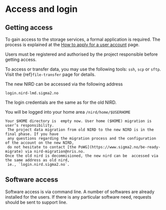 # Access and login


## Getting access

To gain access to the storage services, a formal application is required. The
process is explained at the
[How to apply for a user account](https://www.sigma2.no/how-apply-user-account)
page.

Users must be registered and authorised by the project responsible
before getting access.

To access or transfer data, you may use the following tools: `ssh`, `scp` or
`sftp`.  Visit the {ref}`file-transfer` page
for details.

The new NIRD can be accessed via the following address

```console
login.nird-lmd.sigma2.no
```

The login credentials are the same as for the old NIRD.

You will be logged into your home area `/nird/home/$USERHOME`


```{note}
Your $HOME directory is  empty now. User home ($HOME) migration is user’s responsibility. 
 The project data migration from old NIRD to the new NIRD is in the final phase. If you have
 any questions regarding the migration process and the configuration of the account on the new NIRD,
 do not hesitate to contact [the PoWG](https://www.sigma2.no/be-ready-migrate) via nird-migration@nris.no.
Once the old nird is decommisioned, the new nird can be  accessed via the same address as old nird,
 ie., `login.nird.sigma2.no`.
```

## Software access

Software access is via command line. A number of softwares are already installed
for the users. If there is any particular software need, requests should be sent to
support line.



